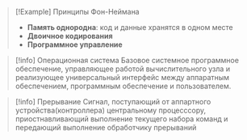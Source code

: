 >[!Example] Принципы Фон-Неймана
>- **Память однородна**: код и данные хранятся в одном месте
>- **Двоичное кодирования**
>- **Программное управление**

>[!info] Операционная система
>Базовое системное программное обеспечение, управляющее работой вычислительного узла и реализующее универсальный интерфейс между аппаратным обеспечением, программным обеспечение и пользователем.
>

>[!info]  Прерывание
>Сигнал, поступающий от аппартного устройства(контроллера) центральному процесссору, приостнавливающий выполнение текущего набора команд и передающий выполнение обработчику прерываний 
